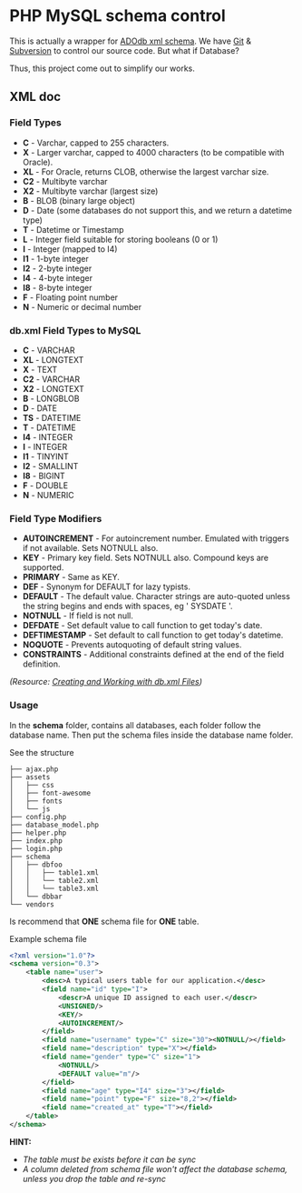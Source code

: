 # PHP MySQL schema control
This is actually a wrapper for [ADOdb xml schema](http://adodb-xmlschema.sourceforge.net/docs/index.html). We have [Git](http://git-scm.com/) & [Subversion](http://subversion.apache.org/) to control our source code. But what if Database?

Thus, this project come out to simplify our works.

## XML doc

### Field Types

- **C** - Varchar, capped to 255 characters.
- **X** -  Larger varchar, capped to 4000 characters (to be compatible with Oracle).
- **XL** - For Oracle, returns CLOB, otherwise the largest varchar size.
- **C2** - Multibyte varchar
- **X2** - Multibyte varchar (largest size)
- **B** - BLOB (binary large object)
- **D** - Date (some databases do not support this, and we return a datetime type)
- **T** - Datetime or Timestamp
- **L** - Integer field suitable for storing booleans (0 or 1)
- **I** - Integer (mapped to I4)
- **I1** - 1-byte integer
- **I2** - 2-byte integer
- **I4** - 4-byte integer
- **I8** - 8-byte integer
- **F** - Floating point number
- **N** - Numeric or decimal number

### db.xml Field Types to MySQL

- **C** - VARCHAR
- **XL** - LONGTEXT
- **X** - TEXT
- **C2** - VARCHAR
- **X2** - LONGTEXT
- **B** - LONGBLOB
- **D** - DATE
- **TS** - DATETIME
- **T** - DATETIME
- **I4** - INTEGER
- **I** - INTEGER
- **I1** - TINYINT
- **I2** - SMALLINT
- **I8** - BIGINT
- **F** - DOUBLE
- **N** - NUMERIC

### Field Type Modifiers

- **AUTOINCREMENT** - For autoincrement number. Emulated with triggers if not available. Sets NOTNULL also.
- **KEY** - Primary key field. Sets NOTNULL also. Compound keys are supported.
- **PRIMARY** - Same as KEY.
- **DEF** - Synonym for DEFAULT for lazy typists.
- **DEFAULT** - The default value. Character strings are auto-quoted unless the string begins and ends with spaces, eg ' SYSDATE '.
- **NOTNULL** - If field is not null.
- **DEFDATE** - Set default value to call function to get today's date.
- **DEFTIMESTAMP** - Set default to call function to get today's datetime.
- **NOQUOTE** - Prevents autoquoting of default string values.
- **CONSTRAINTS** - Additional constraints defined at the end of the field definition.

_(Resource: [Creating and Working with db.xml Files](http://www.concrete5.org/documentation/how-tos/developers/creating-and-working-with-db-xml-files/))_

### Usage

In the **schema** folder, contains all databases, each folder follow the database name. Then put the schema files inside the database name folder.

See the structure

```
├── ajax.php
├── assets
│   ├── css
│   ├── font-awesome
│   ├── fonts
│   └── js
├── config.php
├── database_model.php
├── helper.php
├── index.php
├── login.php
├── schema
│   ├── dbfoo
│   │   ├── table1.xml
│   │   └── table2.xml
│   │   └── table3.xml
│   └── dbbar
└── vendors
```

Is recommend that **ONE** schema file for **ONE** table.

Example schema file

```xml table1.xml
<?xml version="1.0"?>
<schema version="0.3">
    <table name="user">
        <desc>A typical users table for our application.</desc>
        <field name="id" type="I">
            <descr>A unique ID assigned to each user.</descr>
            <UNSIGNED/>
            <KEY/>
            <AUTOINCREMENT/>
        </field>
        <field name="username" type="C" size="30"><NOTNULL/></field>
        <field name="description" type="X"></field>
        <field name="gender" type="C" size="1">
            <NOTNULL/>
            <DEFAULT value="m"/>
        </field>
        <field name="age" type="I4" size="3"></field>
        <field name="point" type="F" size="8,2"></field>
        <field name="created_at" type="T"></field>
    </table>
</schema>
```

**HINT:** 

- _The table must be exists before it can be sync_
- _A column deleted from schema file won't affect the database schema, unless you drop the table and re-sync_
